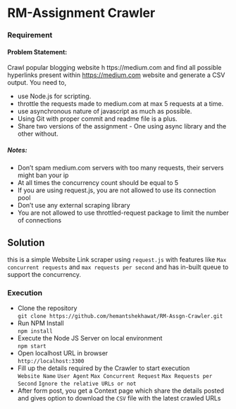 # RM-Assignment Crawler

### Requirement
#### Problem Statement:

Crawl popular blogging website h  ttps://medium.com  and find all possible hyperlinks present within  https://medium.com  website and generate a CSV output.
You need to,
* use Node.js for scripting.
* throttle the requests made to medium.com at max 5 requests at a time.
* use asynchronous nature of javascript as much as possible.
* Using Git with proper commit and readme file is a plus.
* Share two versions of the assignment - One using async library and the other without.
##### Notes:
* Don’t spam medium.com servers with too many requests, their servers might ban your ip
* At all times the concurrency count should be equal to 5
* If you are using request.js, you are not allowed to use its connection pool
* Don’t use any external scraping library
* You are not allowed to use throttled-request package to limit the number of connections



## Solution

>>>
this is a simple Website Link scraper using `request.js`  with features like `Max concurrent requests` and `max requests per second` and has in-built queue to support the concurrency. 
>>>


### Execution

* Clone the repository  
    `git clone https://github.com/hemantshekhawat/RM-Assgn-Crawler.git`
* Run NPM Install  
    `npm install`
* Execute the Node JS Server on local environment  
    `npm start`
* Open localhost URL in browser   
    `http://localhost:3300`
* Fill up the details required by the Crawler to start execution  
    `Website Name` `User Agent` `Max Concurrent Request` `Max Requests per Second`
    `Ignore the relative URLs or not`
* After form post, you get a Context page which share the details posted and gives option to download the `CSV` file with the latest crawled URLs 